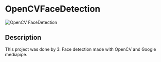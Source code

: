 # OpenCVFaceDetection

![OpenCV FaceDetection](doc/cover.gif)

## Description
This project was done by 3. Face detection made with OpenCV and Google mediapipe.
